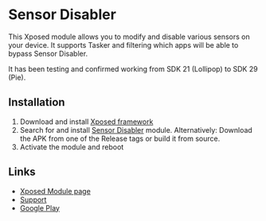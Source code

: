 Sensor Disabler
========================

This Xposed module allows you to modify and disable various sensors on your device. It supports Tasker and filtering which apps will be able to bypass Sensor Disabler.

It has been testing and confirmed working from SDK 21 (Lollipop) to SDK 29 (Pie).

Installation
------------
 1. Download and install [Xposed framework](http://repo.xposed.info/module/de.robv.android.xposed.installer)
 2. Search for and install [Sensor Disabler](https://play.google.com/store/apps/details?id=com.mrchandler.disableprox) module. Alternatively: Download the APK from one of the Release tags or build it from source.
 3. Activate the module and reboot

Links
-----
 - [Xposed Module page](http://repo.xposed.info/module/com.mrchandler.disableprox)
 - [Support](http://forum.xda-developers.com/xposed/modules/mod-disable-proximity-t2798887)
 - [Google Play](https://play.google.com/store/apps/details?id=com.mrchandler.disableprox)
